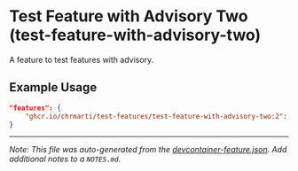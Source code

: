 
# Test Feature with Advisory Two (test-feature-with-advisory-two)

A feature to test features with advisory.

## Example Usage

```json
"features": {
    "ghcr.io/chrmarti/test-features/test-feature-with-advisory-two:2": {}
}
```





---

_Note: This file was auto-generated from the [devcontainer-feature.json](https://github.com/chrmarti/test-features/blob/main/src/test-feature-with-advisory-two/devcontainer-feature.json).  Add additional notes to a `NOTES.md`._
